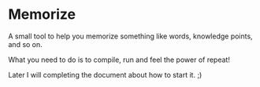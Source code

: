 # Memorize

A small tool to help you memorize something like words, knowledge points, and so on.

What you need to do is to compile, run and feel the power of repeat!



Later I will completing the document about how to start it. ;)